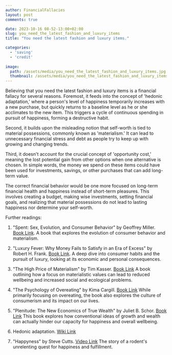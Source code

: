 ```yaml
---
author: FinancialFallacies
layout: post
comments: true

date: 2023-10-16 08-52-13:00+02:00  
slug: you_need_the_latest_fashion_and_luxury_items
title: "You need the latest fashion and luxury items."

categories:
  - 'saving'
  - 'credit'
  
image:
  path: /assets/media/you_need_the_latest_fashion_and_luxury_items.jpg
  thumbnail: /assets/media/you_need_the_latest_fashion_and_luxury_items.jpg
---
```


Believing that you need the latest fashion and luxury items is a financial fallacy for several reasons. Foremost, it feeds into the concept of 'hedonic adaptation,' where a person's level of happiness temporarily increases with a new purchase, but quickly returns to a baseline level as he or she acclimates to the new item. This triggers a cycle of continuous spending in pursuit of happiness, forming a destructive habit. 

Second, it builds upon the misleading notion that self-worth is tied to material possessions, commonly known as 'materialism.' It can lead to unnecessary financial stress and debt as people try to keep up with growing and changing trends. 

Third, it doesn't account for the crucial concept of 'opportunity cost,' meaning the lost potential gain from other options when one alternative is chosen. In simple words, the money we spend on these items could have been used for investments, savings, or other purchases that can add long-term value.

The correct financial behavior would be one more focused on long-term financial health and happiness instead of short-term pleasures. This involves creating a budget, making wise investments, setting financial goals, and realizing that material possessions do not lead to lasting happiness nor determine your self-worth.

Further readings:

1. "Spent: Sex, Evolution, and Consumer Behavior" by Geoffrey Miller. [Book Link](https://www.amazon.com/Spent-Sex-Evolution-Consumer-Behavior/dp/0143117238).
A book that explores the evolution of consumer behavior and materialism.

2. "Luxury Fever: Why Money Fails to Satisfy in an Era of Excess" by Robert H. Frank. [Book Link](https://www.amazon.com/Luxury-Fever-Money-Satisfy-Excess/dp/0684842343).
A deep dive into consumer habits and the pursuit of luxury, looking at its economic and personal consequences.

3. "The High Price of Materialism" by Tim Kasser. [Book Link](https://www.amazon.com/High-Price-Materialism-Tim-Kasser/dp/026261197X)
A book outlining how a focus on materialistic values can lead to reduced wellbeing and increased social and ecological problems.

4. "The Psychology of Overeating" by Kima Cargill. [Book Link](https://www.amazon.com/Psychology-Overeating-Food-Culture-Consumerism/dp/1472581075)
While primarily focusing on overeating, the book also explores the culture of consumerism and its impact on our lives.

5. "Plenitude: The New Economics of True Wealth" by Juliet B. Schor. [Book Link](https://www.amazon.com/Plenitude-New-Economics-True-Wealth/dp/1594202540)
This book explores how conventional ideas of growth and wealth can actually hinder our capacity for happiness and overall wellbeing.

6. Hedonic adaptation. [Wiki Link](https://en.wikipedia.org/wiki/Hedonic_treadmill)

7. "Happyness" by Steve Cutts. [Video Link](https://www.youtube.com/watch?v=e9dZQelULDk)
The story of a rodent's unrelenting quest for happiness and fulfillment. 
